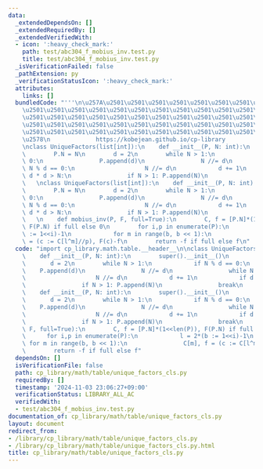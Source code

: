 ```yaml
---
data:
  _extendedDependsOn: []
  _extendedRequiredBy: []
  _extendedVerifiedWith:
  - icon: ':heavy_check_mark:'
    path: test/abc304_f_mobius_inv.test.py
    title: test/abc304_f_mobius_inv.test.py
  _isVerificationFailed: false
  _pathExtension: py
  _verificationStatusIcon: ':heavy_check_mark:'
  attributes:
    links: []
  bundledCode: "'''\n\u257A\u2501\u2501\u2501\u2501\u2501\u2501\u2501\u2501\u2501\u2501\
    \u2501\u2501\u2501\u2501\u2501\u2501\u2501\u2501\u2501\u2501\u2501\u2501\u2501\
    \u2501\u2501\u2501\u2501\u2501\u2501\u2501\u2501\u2501\u2501\u2501\u2501\u2501\
    \u2501\u2501\u2501\u2501\u2501\u2501\u2501\u2501\u2501\u2501\u2501\u2501\u2501\
    \u2501\u2501\u2501\u2501\u2501\u2501\u2501\u2501\u2501\u2501\u2501\u2501\u2501\
    \u2578\n             https://kobejean.github.io/cp-library               \n'''\n\
    \nclass UniqueFactors(list[int]):\n    def __init__(P, N: int):\n        super().__init__()\n\
    \        P.N = N\n        d = 2\n        while N > 1:\n            if N % d ==\
    \ 0:\n                P.append(d)\n                N //= d\n                while\
    \ N % d == 0:\n                    N //= d\n            d += 1\n            if\
    \ d * d > N:\n                if N > 1: P.append(N)\n                break\n \
    \   \nclass UniqueFactors(list[int]):\n    def __init__(P, N: int):\n        super().__init__()\n\
    \        P.N = N\n        d = 2\n        while N > 1:\n            if N % d ==\
    \ 0:\n                P.append(d)\n                N //= d\n                while\
    \ N % d == 0:\n                    N //= d\n            d += 1\n            if\
    \ d * d > N:\n                if N > 1: P.append(N)\n                break\n \
    \   \n    def mobius_inv(P, F, full=True):\n        C, f = [P.N]*(1<<len(P)),\
    \ F(P.N) if full else 0\n        for i,p in enumerate(P):\n            l = 2*(b\
    \ := 1<<i)-1\n            for m in range(b, b << 1):\n                C[m], f\
    \ = (c := C[l^m]//p), F(c)-f\n        return -f if full else f\n"
  code: "import cp_library.math.table.__header__\n\nclass UniqueFactors(list[int]):\n\
    \    def __init__(P, N: int):\n        super().__init__()\n        P.N = N\n \
    \       d = 2\n        while N > 1:\n            if N % d == 0:\n            \
    \    P.append(d)\n                N //= d\n                while N % d == 0:\n\
    \                    N //= d\n            d += 1\n            if d * d > N:\n\
    \                if N > 1: P.append(N)\n                break\n    \nclass UniqueFactors(list[int]):\n\
    \    def __init__(P, N: int):\n        super().__init__()\n        P.N = N\n \
    \       d = 2\n        while N > 1:\n            if N % d == 0:\n            \
    \    P.append(d)\n                N //= d\n                while N % d == 0:\n\
    \                    N //= d\n            d += 1\n            if d * d > N:\n\
    \                if N > 1: P.append(N)\n                break\n    \n    def mobius_inv(P,\
    \ F, full=True):\n        C, f = [P.N]*(1<<len(P)), F(P.N) if full else 0\n  \
    \      for i,p in enumerate(P):\n            l = 2*(b := 1<<i)-1\n           \
    \ for m in range(b, b << 1):\n                C[m], f = (c := C[l^m]//p), F(c)-f\n\
    \        return -f if full else f"
  dependsOn: []
  isVerificationFile: false
  path: cp_library/math/table/unique_factors_cls.py
  requiredBy: []
  timestamp: '2024-11-03 23:06:27+09:00'
  verificationStatus: LIBRARY_ALL_AC
  verifiedWith:
  - test/abc304_f_mobius_inv.test.py
documentation_of: cp_library/math/table/unique_factors_cls.py
layout: document
redirect_from:
- /library/cp_library/math/table/unique_factors_cls.py
- /library/cp_library/math/table/unique_factors_cls.py.html
title: cp_library/math/table/unique_factors_cls.py
---
```

